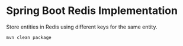 # Spring Boot Redis Implementation

Store entities in Redis using different keys for the same entity.

```
mvn clean package
```

